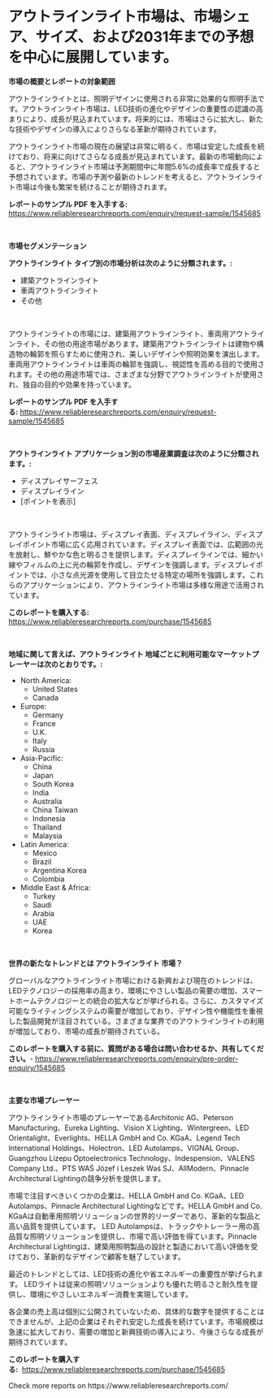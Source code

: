<p><h1>アウトラインライト市場は、市場シェア、サイズ、および2031年までの予想を中心に展開しています。</h1></p><p><strong>市場の概要とレポートの対象範囲</strong></p>
<p><p>アウトラインライトとは、照明デザインに使用される非常に効果的な照明手法です。アウトラインライト市場は、LED技術の進化やデザインの重要性の認識の高まりにより、成長が見込まれています。将来的には、市場はさらに拡大し、新たな技術やデザインの導入によりさらなる革新が期待されています。</p><p>アウトラインライト市場の現在の展望は非常に明るく、市場は安定した成長を続けており、将来に向けてさらなる成長が見込まれています。最新の市場動向によると、アウトラインライト市場は予測期間中に年間5.6%の成長率で成長すると予想されています。市場の予測や最新のトレンドを考えると、アウトラインライト市場は今後も繁栄を続けることが期待されます。</p></p>
<p><strong>レポートのサンプル PDF を入手する:</strong> <a href="https://www.reliableresearchreports.com/enquiry/request-sample/1545685">https://www.reliableresearchreports.com/enquiry/request-sample/1545685</a></p>
<p>&nbsp;</p>
<p><strong>市場セグメンテーション</strong></p>
<p><strong>アウトラインライト タイプ別の市場分析は次のように分類されます。:</strong></p>
<p><ul><li>建築アウトラインライト</li><li>車両アウトラインライト</li><li>その他</li></ul></p>
<p>&nbsp;</p>
<p><p>アウトラインライトの市場には、建築用アウトラインライト、車両用アウトラインライト、その他の用途市場があります。建築用アウトラインライトは建物や構造物の輪郭を照らすために使用され、美しいデザインや照明効果を演出します。車両用アウトラインライトは車両の輪郭を強調し、視認性を高める目的で使用されます。その他の用途市場では、さまざまな分野でアウトラインライトが使用され、独自の目的や効果を持っています。</p></p>
<p><strong>レポートのサンプル PDF を入手する:</strong>&nbsp;<a href="https://www.reliableresearchreports.com/enquiry/request-sample/1545685">https://www.reliableresearchreports.com/enquiry/request-sample/1545685</a></p>
<p>&nbsp;</p>
<p><strong> アウトラインライト アプリケーション別の市場産業調査は次のように分類されます。:</strong></p>
<p><ul><li>ディスプレイサーフェス</li><li>ディスプレイライン</li><li>[ポイントを表示]</li></ul></p>
<p>&nbsp;</p>
<p><p>アウトラインライト市場は、ディスプレイ表面、ディスプレイライン、ディスプレイポイント市場に広く応用されています。ディスプレイ表面では、広範囲の光を放射し、鮮やかな色と明るさを提供します。ディスプレイラインでは、細かい線やフィルムの上に光の輪郭を作成し、デザインを強調します。ディスプレイポイントでは、小さな点光源を使用して目立たせる特定の場所を強調します。これらのアプリケーションにより、アウトラインライト市場は多様な用途で活用されています。</p></p>
<p><strong>このレポートを購入する:</strong>&nbsp; <a href="https://www.reliableresearchreports.com/purchase/1545685">https://www.reliableresearchreports.com/purchase/1545685</a></p>
<p>&nbsp;</p>
<p><strong>地域に関して言えば、アウトラインライト 地域ごとに利用可能なマーケットプレーヤーは次のとおりです。:</strong></p>
<p><ul>
    <li>
        North America:
        <ul>
            <li>United States</li>
            <li>Canada</li>
        </ul>
    </li>
    <li>
        Europe:
        <ul>
            <li>Germany</li>
            <li>France</li>
            <li>U.K.</li>
            <li>Italy</li>
            <li>Russia</li>
        </ul>
    </li>
    <li>
        Asia-Pacific:
        <ul>
            <li>China</li>
            <li>Japan</li>
            <li>South Korea</li>
            <li>India</li>
            <li>Australia</li>
            <li>China Taiwan</li>
            <li>Indonesia</li>
            <li>Thailand</li>
            <li>Malaysia</li>
        </ul>
    </li>
    <li>
        Latin America:
        <ul>
            <li>Mexico</li>
            <li>Brazil</li>
            <li>Argentina Korea</li>
            <li>Colombia</li>
        </ul>
    </li>
    <li>
        Middle East & Africa:
        <ul>
            <li>Turkey</li>
            <li>Saudi</li>
            <li>Arabia</li>
            <li>UAE</li>
            <li>Korea</li>
        </ul>
    </li>
    </ul></p>
<p>&nbsp;</p>
<p><strong>世界の新たなトレンドとは アウトラインライト 市場？</strong></p>
<p><p>グローバルなアウトラインライト市場における新興および現在のトレンドは、LEDテクノロジーの採用率の高まり、環境にやさしい製品の需要の増加、スマートホームテクノロジーとの統合の拡大などが挙げられる。さらに、カスタマイズ可能なライティングシステムの需要が増加しており、デザイン性や機能性を重視した製品開発が注目されている。さまざまな業界でのアウトラインライトの利用が増加しており、市場の成長が期待されている。</p></p>
<p><strong>このレポートを購入する前に、質問がある場合は問い合わせるか、共有してください。</strong>- <a href="https://www.reliableresearchreports.com/enquiry/pre-order-enquiry/1545685">https://www.reliableresearchreports.com/enquiry/pre-order-enquiry/1545685</a></p>
<p>&nbsp;</p>
<p><strong>主要な市場プレーヤー</strong></p>
<p><p>アウトラインライト市場のプレーヤーであるArchitonic AG、Peterson Manufacturing、Eureka Lighting、Vision X Lighting、Wintergreen、LED Orientalight、Everlights、HELLA GmbH and Co. KGaA、Legend Tech International Holdings、Holectron、LED Autolamps、VIGNAL Group、Guangzhou Lizepu Optoelectronics Technology、Indespension、VALENS Company Ltd.、PTS WAŚ Józef i Leszek Waś SJ、AllModern、Pinnacle Architectural Lightingの競争分析を提供します。</p><p>市場で注目すべきいくつかの企業は、HELLA GmbH and Co. KGaA、LED Autolamps、Pinnacle Architectural Lightingなどです。HELLA GmbH and Co. KGaAは自動車用照明ソリューションの世界的リーダーであり、革新的な製品と高い品質を提供しています。 LED Autolampsは、トラックやトレーラー用の高品質な照明ソリューションを提供し、市場で高い評価を得ています。Pinnacle Architectural Lightingは、建築用照明製品の設計と製造において高い評価を受けており、革新的なデザインで顧客を魅了しています。</p><p>最近のトレンドとしては、LED技術の進化や省エネルギーの重要性が挙げられます。 LEDライトは従来の照明ソリューションよりも優れた明るさと耐久性を提供し、環境にやさしいエネルギー消費を実現しています。</p><p>各企業の売上高は個別に公開されていないため、具体的な数字を提供することはできませんが、上記の企業はそれぞれ安定した成長を続けています。市場規模は急速に拡大しており、需要の増加と新興技術の導入により、今後さらなる成長が期待されています。</p></p>
<p><strong>このレポートを購入する:</strong>&nbsp;&nbsp;<a href="https://www.reliableresearchreports.com/purchase/1545685">https://www.reliableresearchreports.com/purchase/1545685</a></p>
<p>Check more reports on https://www.reliableresearchreports.com/</p>